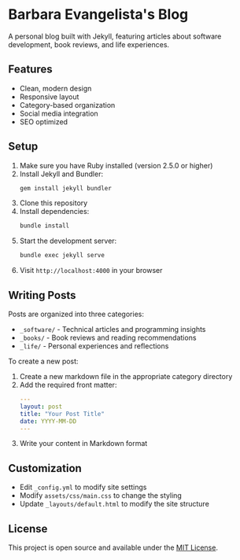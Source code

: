 # Barbara Evangelista's Blog

A personal blog built with Jekyll, featuring articles about software development, book reviews, and life experiences.

## Features

- Clean, modern design
- Responsive layout
- Category-based organization
- Social media integration
- SEO optimized

## Setup

1. Make sure you have Ruby installed (version 2.5.0 or higher)
2. Install Jekyll and Bundler:
   ```bash
   gem install jekyll bundler
   ```
3. Clone this repository
4. Install dependencies:
   ```bash
   bundle install
   ```
5. Start the development server:
   ```bash
   bundle exec jekyll serve
   ```
6. Visit `http://localhost:4000` in your browser

## Writing Posts

Posts are organized into three categories:
- `_software/` - Technical articles and programming insights
- `_books/` - Book reviews and reading recommendations
- `_life/` - Personal experiences and reflections

To create a new post:
1. Create a new markdown file in the appropriate category directory
2. Add the required front matter:
   ```yaml
   ---
   layout: post
   title: "Your Post Title"
   date: YYYY-MM-DD
   ---
   ```
3. Write your content in Markdown format

## Customization

- Edit `_config.yml` to modify site settings
- Modify `assets/css/main.css` to change the styling
- Update `_layouts/default.html` to modify the site structure

## License

This project is open source and available under the [MIT License](LICENSE). 
